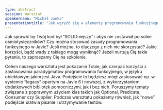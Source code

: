 ```yaml
---
type: abstract
session: Warsztat
speakername: "Michał Jonko"
presentationtitle: "Jak wgryźć się w elementy programowania funkcyjnego podczas refaktoryzacji kodu w Javie?"
---
```


Jak sprawić by Twój kod był “SOLIDniejszy” i abyś nie zostawiał po sobie ośmiotysięczników? Czy można stosować zasady programowania funkcyjnego w Javie?
Jeśli można, to dlaczego z nich nie skorzystać? Jakie korzyści, bądź wady z takiego mogą wyniknąć? Jeżeli nurtują Cię takie pytania, to zapraszamy Cię na szkolenie.

Celem naszego warsztatu jest pokazanie Tobie, jak czerpać korzyści z zastosowania paradygmatów programowania funkcyjnego, w języku obiektowym jakim jest Java. Podejście to będziesz mógł zastosować np. w systemie “legacy” opartym na Javie 6 i nowszej, z wykorzystaniem dodatkowych bibliotek pomocniczymi, jak i bez nich. Poruszymy tematy związane z poprawnym użyciem klas takich jak Optional, Predicate, Consumer czy Supplier. Podczas warsztatu pokażemy również, jak “nowe” podejście ułatwia pisanie i utrzymywanie testów.